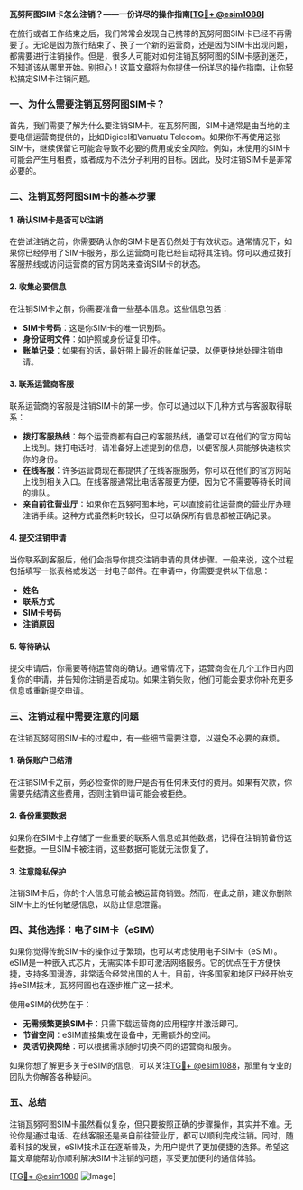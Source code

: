 **瓦努阿图SIM卡怎么注销？——一份详尽的操作指南[[TG💪+ @esim1088](https://t.me/s/esim1088)]**

在旅行或者工作结束之后，我们常常会发现自己携带的瓦努阿图SIM卡已经不再需要了。无论是因为旅行结束了、换了一个新的运营商，还是因为SIM卡出现问题，都需要进行注销操作。但是，很多人可能对如何注销瓦努阿图的SIM卡感到迷茫，不知道该从哪里开始。别担心！这篇文章将为你提供一份详尽的操作指南，让你轻松搞定SIM卡注销问题。

### 一、为什么需要注销瓦努阿图SIM卡？

首先，我们需要了解为什么要注销SIM卡。在瓦努阿图，SIM卡通常是由当地的主要电信运营商提供的，比如Digicel和Vanuatu Telecom。如果你不再使用这张SIM卡，继续保留它可能会导致不必要的费用或安全风险。例如，未使用的SIM卡可能会产生月租费，或者成为不法分子利用的目标。因此，及时注销SIM卡是非常必要的。

### 二、注销瓦努阿图SIM卡的基本步骤

#### 1. 确认SIM卡是否可以注销

在尝试注销之前，你需要确认你的SIM卡是否仍然处于有效状态。通常情况下，如果你已经停用了SIM卡服务，那么运营商可能已经自动将其注销。你可以通过拨打客服热线或访问运营商的官方网站来查询SIM卡的状态。

#### 2. 收集必要信息

在注销SIM卡之前，你需要准备一些基本信息。这些信息包括：
- **SIM卡号码**：这是你SIM卡的唯一识别码。
- **身份证明文件**：如护照或身份证复印件。
- **账单记录**：如果有的话，最好带上最近的账单记录，以便更快地处理注销申请。

#### 3. 联系运营商客服

联系运营商的客服是注销SIM卡的第一步。你可以通过以下几种方式与客服取得联系：

- **拨打客服热线**：每个运营商都有自己的客服热线，通常可以在他们的官方网站上找到。拨打电话时，请准备好上述提到的信息，以便客服人员能够快速核实你的身份。
- **在线客服**：许多运营商现在都提供了在线客服服务，你可以在他们的官方网站上找到相关入口。在线客服通常比电话客服更方便，因为它不需要等待长时间的排队。
- **亲自前往营业厅**：如果你在瓦努阿图本地，可以直接前往运营商的营业厅办理注销手续。这种方式虽然耗时较长，但可以确保所有信息都被正确记录。

#### 4. 提交注销申请

当你联系到客服后，他们会指导你提交注销申请的具体步骤。一般来说，这个过程包括填写一张表格或发送一封电子邮件。在申请中，你需要提供以下信息：
- **姓名**
- **联系方式**
- **SIM卡号码**
- **注销原因**

#### 5. 等待确认

提交申请后，你需要等待运营商的确认。通常情况下，运营商会在几个工作日内回复你的申请，并告知你注销是否成功。如果注销失败，他们可能会要求你补充更多信息或重新提交申请。

### 三、注销过程中需要注意的问题

在注销瓦努阿图SIM卡的过程中，有一些细节需要注意，以避免不必要的麻烦。

#### 1. 确保账户已结清

在注销SIM卡之前，务必检查你的账户是否有任何未支付的费用。如果有欠款，你需要先结清这些费用，否则注销申请可能会被拒绝。

#### 2. 备份重要数据

如果你在SIM卡上存储了一些重要的联系人信息或其他数据，记得在注销前备份这些数据。一旦SIM卡被注销，这些数据可能就无法恢复了。

#### 3. 注意隐私保护

注销SIM卡后，你的个人信息可能会被运营商销毁。然而，在此之前，建议你删除SIM卡上的任何敏感信息，以防止信息泄露。

### 四、其他选择：电子SIM卡（eSIM）

如果你觉得传统SIM卡的操作过于繁琐，也可以考虑使用电子SIM卡（eSIM）。eSIM是一种嵌入式芯片，无需实体卡即可激活网络服务。它的优点在于方便快捷，支持多国漫游，非常适合经常出国的人士。目前，许多国家和地区已经开始支持eSIM技术，瓦努阿图也在逐步推广这一技术。

使用eSIM的优势在于：
- **无需频繁更换SIM卡**：只需下载运营商的应用程序并激活即可。
- **节省空间**：eSIM直接集成在设备中，无需额外的空间。
- **灵活切换网络**：可以根据需求随时切换不同的运营商和服务。

如果你想了解更多关于eSIM的信息，可以关注[TG💪+ @esim1088](https://t.me/s/esim1088)，那里有专业的团队为你解答各种疑问。

### 五、总结

注销瓦努阿图SIM卡虽然看似复杂，但只要按照正确的步骤操作，其实并不难。无论你是通过电话、在线客服还是亲自前往营业厅，都可以顺利完成注销。同时，随着科技的发展，eSIM技术正在逐渐普及，为用户提供了更加便捷的选择。希望这篇文章能帮助你顺利解决SIM卡注销的问题，享受更加便利的通信体验。

[[TG💪+ @esim1088](https://t.me/s/esim1088) ![Image](https://i.postimg.cc/4NQfJmqS/Snipaste-2025-05-13-00-14-12.png)]